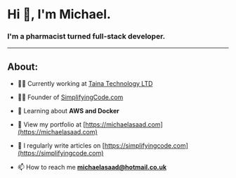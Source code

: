 <h1>Hi 👋, I'm Michael.</h1>
<h3>I'm a pharmacist turned full-stack developer.</h3>
<hr/>
<h2>About:</h2>

- 🙋‍♂️ Currently working at [Taina Technology LTD](https://www.taina.tech/)

- 👨‍💻 Founder of [SimplifyingCode.com](https://simplifyingcode.com)
- 🌱 Learning about **AWS and Docker**

- 👨 View my portfolio at [https://michaelasaad.com](https://michaelasaad.com)

- 📝 I regularly write articles on [https://simplifyingcode.com](https://simplifyingcode.com)

- 📫 How to reach me **michaelasaad@hotmail.co.uk**
